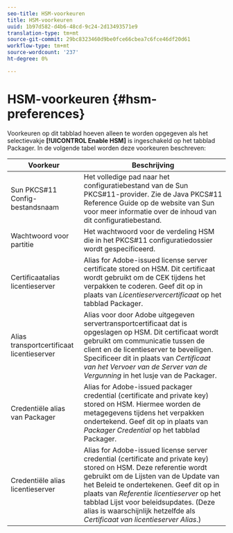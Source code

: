 ```yaml
---
seo-title: HSM-voorkeuren
title: HSM-voorkeuren
uuid: 1b97d582-d4b6-48cd-9c24-2d13493571e9
translation-type: tm+mt
source-git-commit: 29bc8323460d9be0fce66cbea7c6fce46df20d61
workflow-type: tm+mt
source-wordcount: '237'
ht-degree: 0%

---
```



# HSM-voorkeuren {#hsm-preferences}

Voorkeuren op dit tabblad hoeven alleen te worden opgegeven als het selectievakje **[!UICONTROL Enable HSM]** is ingeschakeld op het tabblad Packager. In de volgende tabel worden deze voorkeuren beschreven:

| Voorkeur | Beschrijving |
|---|---|
| Sun PKCS#11 Config-bestandsnaam | Het volledige pad naar het configuratiebestand van de Sun PKCS#11-provider. Zie de Java PKCS#11 Reference Guide op de website van Sun voor meer informatie over de inhoud van dit configuratiebestand. |
| Wachtwoord voor partitie | Het wachtwoord voor de verdeling HSM die in het PKCS#11 configuratiedossier wordt gespecificeerd. |
| Certificaatalias licentieserver | Alias for Adobe-issued license server certificate stored on HSM. Dit certificaat wordt gebruikt om de CEK tijdens het verpakken te coderen. Geef dit op in plaats van *Licentieservercertificaat* op het tabblad Packager. |
| Alias transportcertificaat licentieserver | Alias voor door Adobe uitgegeven servertransportcertificaat dat is opgeslagen op HSM. Dit certificaat wordt gebruikt om communicatie tussen de client en de licentieserver te beveiligen. Specificeer dit in plaats van *Certificaat van het Vervoer van de Server van de Vergunning* in het lusje van de Packager. |
| Credentiële alias van Packager | Alias for Adobe-issued packager credential (certificate and private key) stored on HSM. Hiermee worden de metagegevens tijdens het verpakken ondertekend. Geef dit op in plaats van *Packager Credential* op het tabblad Packager. |
| Credentiële alias licentieserver | Alias for Adobe-issued license server credential (certificate and private key) stored on HSM. Deze referentie wordt gebruikt om de Lijsten van de Update van het Beleid te ondertekenen. Geef dit op in plaats van *Referentie licentieserver* op het tabblad Lijst voor beleidsupdates. (Deze alias is waarschijnlijk hetzelfde als *Certificaat van licentieserver Alias*.) |


